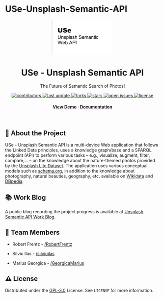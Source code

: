 # USe-Unsplash-Semantic-API

<div align="center">

  <img src="docs/scholarly_reports/resources/images/logo_use.png" alt="logo" width="200" height="auto" />
  <h1>USe - Unsplash Semantic API</h1>
  
  <p>
    The Future of Semantic Search of Photos! 
  </p>
  
  <!-- Badges -->
  <p>
    <a href="https://github.com/GeorgicaMarius/USe-Unsplash-Semantic-API/graphs/contributors">
      <img src="https://img.shields.io/github/contributors/GeorgicaMarius/USe-Unsplash-Semantic-API" alt="contributors" />
    </a>
    <a href="">
      <img src="https://img.shields.io/github/last-commit/GeorgicaMarius/USe-Unsplash-Semantic-API" alt="last update" />
    </a>
    <a href="https://github.com/GeorgicaMarius/USe-Unsplash-Semantic-API/network/members">
      <img src="https://img.shields.io/github/forks/GeorgicaMarius/USe-Unsplash-Semantic-API" alt="forks" />
    </a>
    <a href="https://github.com/GeorgicaMarius/USe-Unsplash-Semantic-API/stargazers">
      <img src="https://img.shields.io/github/stars/GeorgicaMarius/USe-Unsplash-Semantic-API" alt="stars" />
    </a>
    <a href="https://github.com/GeorgicaMarius/USe-Unsplash-Semantic-API/issues/">
      <img src="https://img.shields.io/github/issues/GeorgicaMarius/USe-Unsplash-Semantic-API" alt="open issues" />
    </a>
    <a href="https://github.com/GeorgicaMarius/USe-Unsplash-Semantic-API/blob/main/LICENSE">
      <img src="https://img.shields.io/github/license/GeorgicaMarius/USe-Unsplash-Semantic-API.svg" alt="license" />
    </a>
  </p>
     
  <h4>
    <a href="https://github.com/GeorgicaMarius/USe-Unsplash-Semantic-API/">View Demo</a>
    <span> · </span>
    <a href="https://github.com/GeorgicaMarius/USe-Unsplash-Semantic-API/tree/main/docs/">Documentation</a>
  </h4>
</div>

<br />

<!-- About the Project -->

## :star2: About the Project

USe - Unsplash Semantic API is a multi-device Web application that follows the Linked Data principles, uses a knowledge graph/base and a SPARQL endpoint (API) to perform various tasks – e.g., visualize, augment, filter, compare,... – on the knowledge about the nature-themed photos provided by the [Unsplash Lite Dataset](https://github.com/unsplash/datasets). The application uses various conceptual models such as [schema.org](https://schema.org/), in addition to the knowledge about photography, natural beauties, geography, etc. available on [Wikidata](https://www.wikidata.org/wiki/Wikidata:Main_Page) and [DBpedia](https://www.dbpedia.org/).

<!-- Blog for progress -->

## :books: Work Blog

A public blog recording the project progress is available at [Unsplash Semantic API Work Blog](https://use-wade.github.io/articles.html).

<!-- Team members -->

## :handshake: Team Members

- Robert Frentz - [/RobertFrentz](https://github.com/RobertFrentz)

- Silviu Ilas - [/silviuilas](https://github.com/silviuilas)

- Marius Georgica - [/GeorgicaMarius](https://github.com/GeorgicaMarius)

<!-- License -->

## :warning: License

Distributed under the [GPL-3.0](https://www.gnu.org/licenses/gpl-3.0.html) License. See `LICENSE` for more information.
